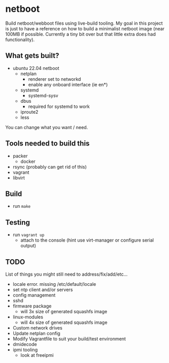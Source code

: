 # netboot

Build netboot/webboot files using live-build tooling. My goal in this project is just to have a reference
on how to build a minimalist netboot image (near 100MB if possible. Currently a tiny bit over but that little
extra does had functionality).

## What gets built?
* ubuntu 22.04 netboot
  * netplan
    * renderer set to networkd
    * enable any onboard interface (ie en*)
  * systemd
    * systemd-sysv
  * dbus
    * required for systemd to work
  * iproute2
  * less

You can change what you want / need.

## Tools needed to build this
* packer
  * docker
* rsync (probably can get rid of this)
* vagrant
* libvirt

## Build
* run `make`

## Testing
* run `vagrant up`
  * attach to the console (hint use virt-manager or configure serial output)

## TODO
List of things you might still need to address/fix/add/etc...
* locale error. missing /etc/default/locale
* set ntp client and/or servers
* config management
* sshd
* firmware package
  * will 3x size of generated squashfs image
* linux-modules
  * will 4x size of generated squashfs image
* Custom network drives
* Update netplan config
* Modify Vagrantfile to suit your build/test environment
* dmidecode
* ipmi tooling
  * look at freeipmi
